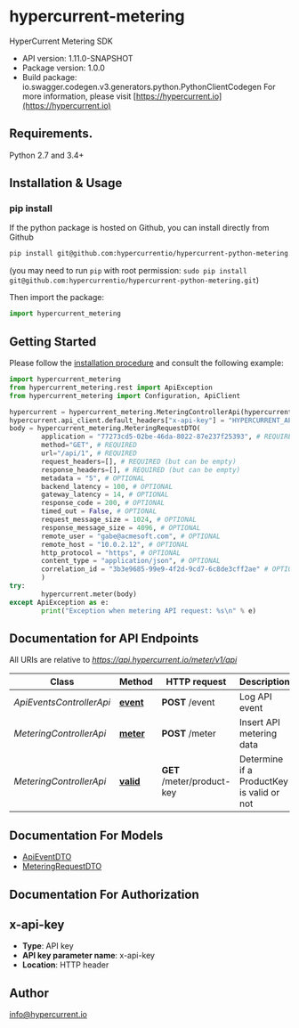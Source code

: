 # hypercurrent-metering
HyperCurrent Metering SDK

- API version: 1.11.0-SNAPSHOT
- Package version: 1.0.0
- Build package: io.swagger.codegen.v3.generators.python.PythonClientCodegen
For more information, please visit [https://hypercurrent.io](https://hypercurrent.io)

## Requirements.

Python 2.7 and 3.4+

## Installation & Usage
### pip install

If the python package is hosted on Github, you can install directly from Github

```sh
pip install git@github.com:hypercurrentio/hypercurrent-python-metering.git
```
(you may need to run `pip` with root permission: `sudo pip install git@github.com:hypercurrentio/hypercurrent-python-metering.git`)

Then import the package:
```python
import hypercurrent_metering 
```

## Getting Started

Please follow the [installation procedure](#installation--usage) and consult the following example:

```python
import hypercurrent_metering
from hypercurrent_metering.rest import ApiException
from hypercurrent_metering import Configuration, ApiClient

hypercurrent = hypercurrent_metering.MeteringControllerApi(hypercurrent_metering.ApiClient())
hypercurrent.api_client.default_headers["x-api-key"] = "HYPERCURRENT_API_KEY"
body = hypercurrent_metering.MeteringRequestDTO(
        application = "77273cd5-02be-46da-8022-87e237f25393", # REQUIRED, this is generally the clientId
        method="GET", # REQUIRED
        url="/api/1", # REQUIRED
        request_headers=[], # REQUIRED (but can be empty)
        response_headers=[], # REQUIRED (but can be empty)
        metadata = "5", # OPTIONAL 
        backend_latency = 100, # OPTIONAL 
        gateway_latency = 14, # OPTIONAL 
        response_code = 200, # OPTIONAL 
        timed_out = False, # OPTIONAL 
        request_message_size = 1024, # OPTIONAL 
        response_message_size = 4096, # OPTIONAL 
        remote_user = "gabe@acmesoft.com", # OPTIONAL 
        remote_host = "10.0.2.12", # OPTIONAL 
        http_protocol = "https", # OPTIONAL 
        content_type = "application/json", # OPTIONAL 
        correlation_id = "3b3e9685-99e9-4f2d-9cd7-6c8de3cff2ae" # OPTIONAL 
        )
try:
        hypercurrent.meter(body)
except ApiException as e:
        print("Exception when metering API request: %s\n" % e)


```

## Documentation for API Endpoints

All URIs are relative to *https://api.hypercurrent.io/meter/v1/api*

Class | Method | HTTP request | Description
------------ | ------------- | ------------- | -------------
*ApiEventsControllerApi* | [**event**](docs/ApiEventsControllerApi.md#event) | **POST** /event | Log API event
*MeteringControllerApi* | [**meter**](docs/MeteringControllerApi.md#meter) | **POST** /meter | Insert API metering data
*MeteringControllerApi* | [**valid**](docs/MeteringControllerApi.md#valid) | **GET** /meter/product-key | Determine if a ProductKey is valid or not

## Documentation For Models

 - [ApiEventDTO](docs/ApiEventDTO.md)
 - [MeteringRequestDTO](docs/MeteringRequestDTO.md)

## Documentation For Authorization


## x-api-key

- **Type**: API key
- **API key parameter name**: x-api-key
- **Location**: HTTP header

## Author
info@hypercurrent.io
